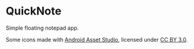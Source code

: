 QuickNote
=========

Simple floating notepad app.

Some icons made with [Android Asset Studio](http://romannurik.github.io/AndroidAssetStudio/index.html), licensed under [CC BY 3.0](http://creativecommons.org/licenses/by/3.0/).
